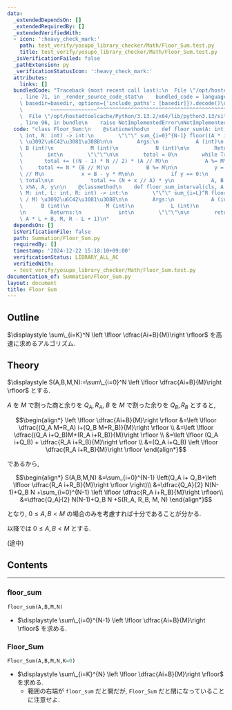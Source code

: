 ```yaml
---
data:
  _extendedDependsOn: []
  _extendedRequiredBy: []
  _extendedVerifiedWith:
  - icon: ':heavy_check_mark:'
    path: test_verify/yosupo_library_checker/Math/Floor_Sum.test.py
    title: test_verify/yosupo_library_checker/Math/Floor_Sum.test.py
  _isVerificationFailed: false
  _pathExtension: py
  _verificationStatusIcon: ':heavy_check_mark:'
  attributes:
    links: []
  bundledCode: "Traceback (most recent call last):\n  File \"/opt/hostedtoolcache/Python/3.13.2/x64/lib/python3.13/site-packages/onlinejudge_verify/documentation/build.py\"\
    , line 71, in _render_source_code_stat\n    bundled_code = language.bundle(stat.path,\
    \ basedir=basedir, options={'include_paths': [basedir]}).decode()\n          \
    \         ~~~~~~~~~~~~~~~^^^^^^^^^^^^^^^^^^^^^^^^^^^^^^^^^^^^^^^^^^^^^^^^^^^^^^^^^^^^^^^^^^\n\
    \  File \"/opt/hostedtoolcache/Python/3.13.2/x64/lib/python3.13/site-packages/onlinejudge_verify/languages/python.py\"\
    , line 96, in bundle\n    raise NotImplementedError\nNotImplementedError\n"
  code: "class Floor_Sum:\n    @staticmethod\n    def floor_sum(A: int, B: int, M:\
    \ int, N: int) -> int:\n        \"\"\" sum_{i=0}^{N-1} floor((A * i + B) / M)\
    \ \u3092\u6C42\u3081\u308B\n\n        Args:\n            A (int)\n           \
    \ B (int)\n            M (int)\n            N (int)\n\n        Returns:\n    \
    \        int\n        \"\"\"\n\n        total = 0\n        while True:\n     \
    \       total += ((N - 1) * N // 2) * (A // M)\n            A %= M\n\n       \
    \     total += N * (B // M)\n            B %= M\n\n            y = (A * N + B)\
    \ // M\n            x = B - y * M\n\n            if y == 0:\n                return\
    \ total\n\n            total += (N + x // A) * y\n            A, B, M, N = M,\
    \ x%A, A, y\n\n    @classmethod\n    def floor_sum_interval(cls, A: int, B: int,\
    \ M: int, L: int, R: int) -> int:\n        \"\"\" sum_{i=L}^R floor((A * i + B)\
    \ / M) \u3092\u6C42\u3081\u308B\n\n        Args:\n            A (int)\n      \
    \      B (int)\n            M (int)\n            L (int)\n            R (int)\n\
    \n        Returns:\n            int\n        \"\"\"\n\n        return cls.floor_sum(A,\
    \ A * L + B, M, R - L + 1)\n"
  dependsOn: []
  isVerificationFile: false
  path: Summation/Floor_Sum.py
  requiredBy: []
  timestamp: '2024-12-22 15:18:10+09:00'
  verificationStatus: LIBRARY_ALL_AC
  verifiedWith:
  - test_verify/yosupo_library_checker/Math/Floor_Sum.test.py
documentation_of: Summation/Floor_Sum.py
layout: document
title: Floor Sum
---
```


## Outline

$\displaystyle \sum\_{i=K}^N \left \lfloor \dfrac{Ai+B}{M}\right \rfloor$ を高速に求めるアルゴリズム.

## Theory

$\displaystyle S(A,B,M,N):=\sum\_{i=0}^N \left \lfloor \dfrac{Ai+B}{M}\right \rfloor$ とする.

$A$ を $M$ で割った商と余りを $Q_A, R_A$, $B$ を $M$ で割った余りを $Q_B, R_B$ とすると,

$$\begin{align*}
\left \lfloor \dfrac{Ai+B}{M}\right \rfloor
&=\left \lfloor \dfrac{(Q_A M+R_A) i+(Q_B M+R_B)}{M}\right \rfloor \\
&=\left \lfloor \dfrac{(Q_A i+Q_B)M+(R_A i+R_B)}{M}\right \rfloor \\
&=\left \lfloor (Q_A i+Q_B) + \dfrac{R_A i+R_B}{M}\right \rfloor \\
&=(Q_A i+Q_B) \left \lfloor \dfrac{R_A i+R_B}{M}\right \rfloor
\end{align*}$$

であるから,

$$\begin{align*}
S(A,B,M,N)
&=\sum_{i=0}^{N-1} \left(Q_A i+ Q_B+\left \lfloor \dfrac{R_A i+R_B}{M}\right \rfloor \right)\\
&=\dfrac{Q_A}{2} N(N-1)+Q_B N +\sum_{i=0}^{N-1} \left \lfloor \dfrac{R_A i+R_B}{M}\right \rfloor\\
&=\dfrac{Q_A}{2} N(N-1)+Q_B N +S(R_A, R_B, M, N)
\end{align*}$$

となり, $0 \leq A,B \lt M$ の場合のみを考慮すれば十分であることが分かる.

以降では $0 \leq A,B \lt M$ とする.

(途中)

## Contents

---

### floor_sum

```Python
floor_sum(A,B,M,N)
```

* $\displaystyle \sum\_{i=0}^{N-1} \left \lfloor \dfrac{Ai+B}{M}\right \rfloor$ を求める.

### Floor_Sum

```Python
Floor_Sum(A,B,M,N,K=0)
```

* $\displaystyle \sum\_{i=K}^{N} \left \lfloor \dfrac{Ai+B}{M}\right \rfloor$ を求める.
  * 範囲の右端が `floor_sum` だと開だが, `Floor_Sum` だと閉になっていることに注意せよ.
